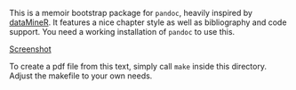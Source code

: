 This is a memoir bootstrap package for `pandoc`, heavily inspired by [dataMineR].
It features a nice chapter style as well as bibliography and code support.
You need a working installation of `pandoc` to use this.

[Screenshot](screenshot.png)

To create a pdf file from this text, simply call `make` inside this directory.
Adjust the makefile to your own needs.

[dataMineR]: https://github.com/hugokoopmans/dataMineR
